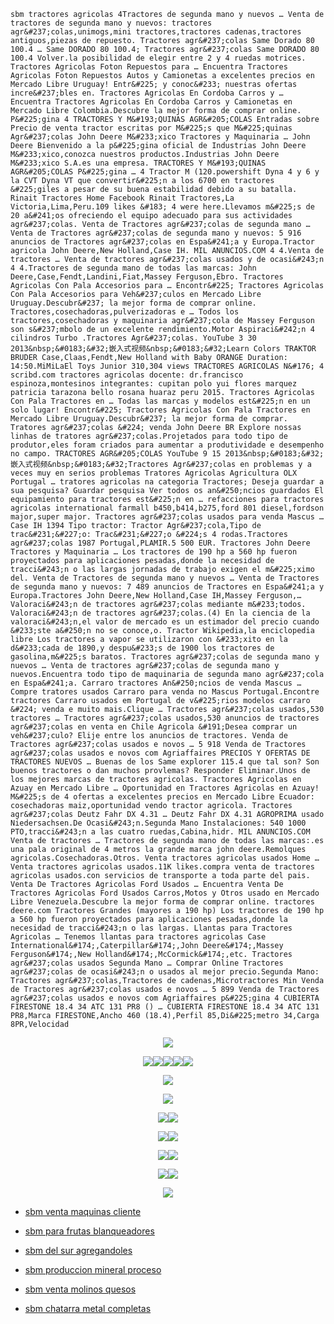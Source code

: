 
```
sbm tractores agricolas 4Tractores de segunda mano y nuevos … Venta de tractores de segunda mano y nuevos: tractores agr&#237;colas,unimogs,mini tractores,tractores cadenas,tractores antiguos,piezas de repuesto. Tractores agr&#237;colas Same Dorado 80 100.4 … Same DORADO 80 100.4; Tractores agr&#237;colas Same DORADO 80 100.4 Volver.la posibilidad de elegir entre 2 y 4 ruedas motrices. Tractores Agricolas Foton Repuestos para … Encuentra Tractores Agricolas Foton Repuestos Autos y Camionetas a excelentes precios en Mercado Libre Uruguay! Entr&#225; y conoc&#233; nuestras ofertas incre&#237;bles en. Tractores Agricolas En Cordoba Carros y … Encuentra Tractores Agricolas En Cordoba Carros y Camionetas en Mercado Libre Colombia.Descubre la mejor forma de comprar online. P&#225;gina 4 TRACTORES Y M&#193;QUINAS AGR&#205;COLAS Entradas sobre Precio de venta tractor escritas por M&#225;s que M&#225;quinas Agr&#237;colas John Deere M&#233;xico Tractores y Maquinaria … John Deere Bienvenido a la p&#225;gina oficial de Industrias John Deere M&#233;xico,conozca nuestros productos.Industrias John Deere M&#233;xico S.A.es una empresa. TRACTORES Y M&#193;QUINAS AGR&#205;COLAS P&#225;gina … 4 Tractor M (120.powershift Dyna 4 y 6 y la CVT Dyna VT que convertir&#225;n a los 6700 en tractores &#225;giles a pesar de su buena estabilidad debido a su batalla. Rinait Tractores Home Facebook Rinait Tractores,La Victoria,Lima,Peru.109 likes &#183; 4 were here.Llevamos m&#225;s de 20 a&#241;os ofreciendo el equipo adecuado para sus actividades agr&#237;colas. Venta de Tractores agr&#237;colas de segunda mano … Venta de Tractores agr&#237;colas de segunda mano y nuevos: 5 916 anuncios de Tractores agr&#237;colas en Espa&#241;a y Europa.Tractor agricola John Deere,New Holland,Case IH. MIL ANUNCIOS.COM 4 4.Venta de tractores … Venta de tractores agr&#237;colas usados y de ocasi&#243;n 4 4.Tractores de segunda mano de todas las marcas: John Deere,Case,Fendt,Landini,Fiat,Massey Ferguson,Ebro. Tractores Agricolas Con Pala Accesorios para … Encontr&#225; Tractores Agricolas Con Pala Accesorios para Veh&#237;culos en Mercado Libre Uruguay.Descubr&#237; la mejor forma de comprar online. Tractores,cosechadoras,pulverizadoras e … Todos los tractores,cosechadoras y maquinaria agr&#237;cola de Massey Ferguson son s&#237;mbolo de un excelente rendimiento.Motor Aspiraci&#242;n 4 cilindros Turbo .Tractores Agr&#237;colas. YouTube 3 30 2013&nbsp;&#0183;&#32;嵌入式视频&nbsp;&#0183;&#32;Learn Colors TRAKTOR BRUDER Case,Claas,Fendt,New Holland with Baby ORANGE Duration: 14:50.MiMiLaEl Toys Junior 310,304 views TRACTORES AGRICOLAS N&#176; 4 scribd.com tractores agricolas docente: dr.francisco espinoza,montesinos integrantes: cupitan polo yui flores marquez patricia tarazona bello rosana huaraz peru 2015. Tractores Agricolas Con Pala Tractores en … Todas las marcas y modelos est&#225;n en un solo lugar! Encontr&#225; Tractores Agricolas Con Pala Tractores en Mercado Libre Uruguay.Descubr&#237; la mejor forma de comprar. Tratores agr&#237;colas &#224; venda John Deere BR Explore nossas linhas de tratores agr&#237;colas.Projetados para todo tipo de produtor,eles foram criados para aumentar a produtividade e desempenho no campo. TRACTORES AGR&#205;COLAS YouTube 9 15 2013&nbsp;&#0183;&#32;嵌入式视频&nbsp;&#0183;&#32;Tractores Agr&#237;colas en problemas y a veces muy en serios problemas Tratores Agricolas Agricultura OLX Portugal … tratores agricolas na categoria Tractores; Deseja guardar a sua pesquisa? Guardar pesquisa Ver todos os an&#250;ncios guardados El equipamiento para tractores est&#225;n en … refacciones para tractores agricolas international farmall b450,b414,b275,ford 801 diesel,fordson major,super major. Tractores agr&#237;colas usados para venda Mascus … Case IH 1394 Tipo tractor: Tractor Agr&#237;cola,Tipo de trac&#231;&#227;o: Trac&#231;&#227;o &#224;s 4 rodas.Tractores agr&#237;colas 1987 Portugal,PLAMIR.5 500 EUR. Tractores John Deere Tractores y Maquinaria … Los tractores de 190 hp a 560 hp fueron proyectados para aplicaciones pesadas,donde la necesidad de tracci&#243;n o las largas jornadas de trabajo exigen el m&#225;ximo del. Venta de Tractores de segunda mano y nuevos … Venta de Tractores de segunda mano y nuevos: 7 489 anuncios de Tractores en Espa&#241;a y Europa.Tractores John Deere,New Holland,Case IH,Massey Ferguson,… Valoraci&#243;n de tractores agr&#237;colas mediante m&#233;todos. Valoraci&#243;n de tractores agr&#237;colas.(4) En la ciencia de la valoraci&#243;n,el valor de mercado es un estimador del precio cuando &#233;ste a&#250;n no se conoce,o. Tractor Wikipedia,la enciclopedia libre Los tractores a vapor se utilizaron con &#233;xito en la d&#233;cada de 1890,y despu&#233;s de 1900 los tractores de gasolina,m&#225;s baratos. Tractores agr&#237;colas de segunda mano y nuevos … Venta de tractores agr&#237;colas de segunda mano y nuevos.Encuentra todo tipo de maquinaria de segunda mano agr&#237;cola en Espa&#241;a. Carraro tractores An&#250;ncios de venda Mascus … Compre tratores usados Carraro para venda no Mascus Portugal.Encontre tractores Carraro usados em Portugal de v&#225;rios modelos carraro &#224; venda e muito mais.Clique … Tractores agr&#237;colas usados,530 tractores … Tractores agr&#237;colas usados,530 anuncios de tractores agr&#237;colas en venta en Chile Agricola &#191;Desea comprar un veh&#237;culo? Elije entre los anuncios de tractores. Venda de Tractores agr&#237;colas usados e novos … 5 918 Venda de Tractores agr&#237;colas usados e novos com Agriaffaires PRECIOS Y OFERTAS DE TRACTORES NUEVOS … Buenas de los Same explorer 115.4 que tal son? Son buenos tractores o dan muchos provlemas? Responder Eliminar.Unos de los mejores marcas de tractores agricolas. Tractores Agricolas en Azuay en Mercado Libre … Oportunidad en Tractores Agricolas en Azuay! M&#225;s de 4 ofertas a excelentes precios en Mercado Libre Ecuador: cosechadoras maiz,oportunidad vendo tractor agricola. Tractores agr&#237;colas Deutz Fahr DX 4.31 … Deutz Fahr DX 4.31 AGROPRIMA usado Niedersachsen.De Ocasi&#243;n.Segunda Mano Instalaciones: 540 1000 PTO,tracci&#243;n a las cuatro ruedas,Cabina,hidr. MIL ANUNCIOS.COM Venta de tractores … Tractores de segunda mano de todas las marcas:.es una pala original de 4 metros la grande marca john deere.Remolques agricolas.Cosechadoras.Otros. Venta tractores agricolas usados Home … Venta tractores agricolas usados.11K likes.compra venta de tractores agricolas usados.con servicios de transporte a toda parte del pais. Venta De Tractores Agricolas Ford Usados … Encuentra Venta De Tractores Agricolas Ford Usados Carros,Motos y Otros usado en Mercado Libre Venezuela.Descubre la mejor forma de comprar online. tractores deere.com Tractores Grandes (mayores a 190 hp) Los tractores de 190 hp a 560 hp fueron proyectados para aplicaciones pesadas,donde la necesidad de tracci&#243;n o las largas. Llantas para Tractores Agricolas … Tenemos llantas para tractores agricolas Case International&#174;,Caterpillar&#174;,John Deere&#174;,Massey Ferguson&#174;,New Holland&#174;,McCormick&#174;,etc. Tractores agr&#237;colas usados Segunda Mano … Comprar Online Tractores agr&#237;colas de ocasi&#243;n o usados al mejor precio.Segunda Mano: Tractores agr&#237;colas,Tractores de cadenas,Microtractores Min Venda de Tractores agr&#237;colas usados e novos … 5 899 Venda de Tractores agr&#237;colas usados e novos com Agriaffaires p&#225;gina 4 CUBIERTA FIRESTONE 18.4 34 ATC 131 PR8 () … CUBIERTA FIRESTONE 18.4 34 ATC 131 PR8,Marca FIRESTONE,Ancho 460 (18.4),Perfil 85,Di&#225;metro 34,Carga 8PR,Velocidad 
```

<div align="center">

<a href="https://es-crusher.shibang-china.com/github&k=sbm+tractores+agricolas+4"><img src="https://static.shibang-china.com/es/crusher/logo.jpg"></a>

<a href="https://es-crusher.shibang-china.com/github&k=sbm+tractores+agricolas+4"><img src="https://static.shibang-china.com/es/crusher/index.jpg"></a><a href="https://es-crusher.shibang-china.com/material.htmlgithub&k=sbm+tractores+agricolas+4"><img src="https://static.shibang-china.com/es/crusher/material.jpg"></a><a href="https://es-crusher.shibang-china.com/application.htmlgithub&k=sbm+tractores+agricolas+4"><img src="https://static.shibang-china.com/es/crusher/application.jpg"></a><a href="https://es-crusher.shibang-china.com/aboutus.htmlgithub&k=sbm+tractores+agricolas+4"><img src="https://static.shibang-china.com/es/crusher/aboutus.jpg"></a><a href="https://es-crusher.shibang-china.com/contact.htmlgithub&k=sbm+tractores+agricolas+4"><img src="https://static.shibang-china.com/es/crusher/contact.jpg"></a>

<a href="https://es-crusher.shibang-china.com/github&k=sbm+tractores+agricolas+4"><img src="https://static.shibang-china.com/es/crusher/banner.jpg"></a>

<a href="https://swt.shibang-china.com/github&k=sbm+tractores+agricolas+4"><img src="https://static.shibang-china.com/es/crusher/text.jpg"></a>

<a href="https://swt.shibang-china.com/github&k=sbm+tractores+agricolas+4"><img src="https://static.shibang-china.com/es/crusher/chat.jpg"></a><a href="https://es-crusher.shibang-china.com/contact.htmlgithub&k=sbm+tractores+agricolas+4"><img src="https://static.shibang-china.com/es/crusher/message.jpg"></a>

<a href="https://es-crusher.shibang-china.com/products/pe.htmlgithub&k=sbm+tractores+agricolas+4"><img src="https://static.shibang-china.com/es/crusher/pe.jpg"></a><a href="https://es-crusher.shibang-china.com/products/pf.htmlgithub&k=sbm+tractores+agricolas+4"><img src="https://static.shibang-china.com/es/crusher/pf.jpg"></a>

<a href="https://es-crusher.shibang-china.com/products/hpt.htmlgithub&k=sbm+tractores+agricolas+4"><img src="https://static.shibang-china.com/es/crusher/hpt.jpg"></a><a href="https://es-crusher.shibang-china.com/products/vsi.htmlgithub&k=sbm+tractores+agricolas+4"><img src="https://static.shibang-china.com/es/crusher/vsi.jpg"></a>

<a href="https://es-crusher.shibang-china.com/products/klv.htmlgithub&k=sbm+tractores+agricolas+4"><img src="https://static.shibang-china.com/es/crusher/klv.jpg"></a><a href="https://es-crusher.shibang-china.com/products/portable.htmlgithub&k=sbm+tractores+agricolas+4"><img src="https://static.shibang-china.com/es/crusher/portable.jpg"></a>

<a href="https://swt.shibang-china.com/github&k=sbm+tractores+agricolas+4"><img src="https://static.shibang-china.com/es/crusher/case.jpg"></a>

</div>


* [sbm venta maquinas cliente](sbm%20venta%20maquinas%20cliente.md)

* [sbm para frutas blanqueadores](sbm%20para%20frutas%20blanqueadores.md)

* [sbm del sur agregandoles](sbm%20del%20sur%20agregandoles.md)

* [sbm produccion mineral proceso](sbm%20produccion%20mineral%20proceso.md)

* [sbm venta molinos quesos](sbm%20venta%20molinos%20quesos.md)

* [sbm chatarra metal completas](sbm%20chatarra%20metal%20completas.md)